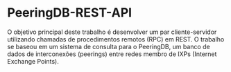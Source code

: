 # PeeringDB-REST-API

O objetivo principal deste trabalho é desenvolver um par cliente-servidor utilizando chamadas de procedimentos remotos (RPC) em REST. O trabalho se baseou em um sistema de consulta para o PeeringDB, um banco de dados de interconexões (peerings) entre redes membro de IXPs (Internet Exchange Points).
